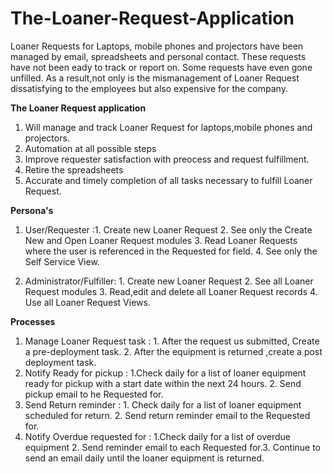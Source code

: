 # The-Loaner-Request-Application

Loaner Requests for Laptops, mobile phones and projectors have been managed by email, spreadsheets and personal contact.
These requests have not been eady to track or report on. Some requests have even gone unfilled. As a result,not only is the mismanagement
of Loaner Request dissatisfying to the employees but also expensive for the company.

**The Loaner Request application** 
1. Will manage and track Loaner Request for laptops,mobile phones and projectors.
2. Automation at all possible steps
3. Improve requester satisfaction with preocess and request fulfillment.
4. Retire the spreadsheets
5. Accurate and timely completion of all tasks necessary to fulfill Loaner Request.

**Persona's**
1. User/Requester :1. Create new Loaner Request
                   2. See only the Create New and Open Loaner Request modules
                   3. Read Loaner Requests where the user is referenced in the Requested for field.
                   4. See only the Self Service View.

 3. Administrator/Fulfiller: 1. Create new Loaner Request
                             2. See all Loaner Request modules
                             3. Read,edit and delete all Loaner Request records
                             4. Use all Loaner Request Views.


**Processes**
1. Manage Loaner Request task : 1. After the request us submitted, Create a pre-deployment task. 2. After the equipment is returned ,create a post deployment task.
2. Notify Ready for pickup : 1.Check daily for a list of loaner equipment ready for pickup with a start date within the next 24 hours. 2. Send pickup email to he Requested for.
3. Send Return reminder : 1. Check daily for a list of loaner equipment scheduled for return. 2. Send return reminder email to the Requested for.
4. Notify Overdue requested for : 1.Check daily for a list of overdue equipment 2. Send reminder email to each Requested for.3. Continue to send an email daily until the loaner equipment is returned.
   
